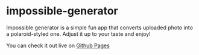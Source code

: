 # impossible-generator
Impossible generator is a simple fun app that converts uploaded photo into a polaroid-styled one. Adjust it up to your taste and enjoy!

You can check it out live on [Github Pages](https://ka1130.github.io/impossible-generator/)

